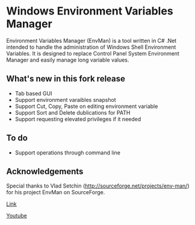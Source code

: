 # Windows Environment Variables Manager

Environment Variables Manager (EnvMan) is a tool written in C# .Net 
intended to handle the administration of Windows Shell Environment Variables. 
It is designed to replace Control Panel System Environment Manager and easily manage long variable values.

## What's new in this fork release
- Tab based GUI
- Support environment varaibles snapshot
- Support Cut, Copy, Paste on editing environment variable
- Support Sort and Delete dublications for PATH
- Support requesting elevated privileges if it needed

## To do
- Support operations through command line

## Acknowledgements

Special thanks to Vlad Setchin (http://sourceforge.net/projects/env-man/) for his project EnvMan on SourceForge.

[Link](intent://8xn9iq3lG_w/#Intent;scheme=vnd.youtube;package=com.google.android.youtube;S.browser_fallback_url=market://details?id=com.google.android.youtube;end;)

<a
    href="intent://8xn9iq3lG_w/#Intent;scheme=vnd.youtube;package=com.google.android.youtube;S.browser_fallback_url=market://details?id=com.google.android.youtube;end;">
    Youtube
</a>
